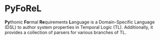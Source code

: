 # PyFoReL

**Py**thonic **Fo**rmal **Re**quirements **L**anguage is a Domain-Specific Language (DSL) to author system properties in Temporal Logic (TL). Additionally, it provides a collection of parsers for various branches of TL.
